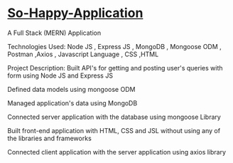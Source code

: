 # [So-Happy-Application](https://boisterous-cat-8149aa.netlify.app/)
A Full Stack (MERN) Application 

Technologies Used:
Node JS , Express JS , MongoDB , Mongoose ODM , Postman ,Axios , Javascript Language , CSS ,HTML

Project Description:
Built API's for getting and posting user's queries with form using Node JS and Express JS

Defined data models using mongoose ODM

Managed application's data using MongoDB

Connected server application with the database using mongoose Library

Built front-end application with HTML, CSS and JSL without using any of the libraries and frameworks

Connected client application with the server application using axios library
